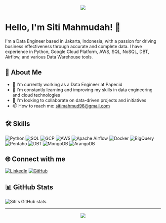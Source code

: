 <p align="center">
  <img src="https://capsule-render.vercel.app/api?type=waving&color=gradient&height=200&section=header&text=Siti%20Mahmudah&fontSize=50&fontAlignY=35&animation=fadeIn&desc=Data%20Engineer%20|%20SQL%20|%20Python%20|%20GCP%20|%20Airflow%20|%20DBT%20|%20NoSQL&descAlignY=60&descAlign=50" />
</p>

# Hello, I'm Siti Mahmudah! 👋

I'm a Data Engineer based in Jakarta, Indonesia, with a passion for driving business effectiveness through accurate and complete data. I have experience in Python, Google Cloud Platform, AWS, SQL, NoSQL, DBT, Airflow, and various Data Warehouse tools.

## 🚀 About Me

- 🔭 I'm currently working as a Data Engineer at Paper.id
- 🌱 I'm constantly learning and improving my skills in data engineering and cloud technologies
- 👯 I'm looking to collaborate on data-driven projects and initiatives
- 📫 How to reach me: sitimahmud96@gmail.com

## 🛠️ Skills

![Python](https://img.shields.io/badge/-Python-3776AB?style=flat-square&logo=Python&logoColor=white)
![SQL](https://img.shields.io/badge/-SQL-4479A1?style=flat-square&logo=MySQL&logoColor=white)
![GCP](https://img.shields.io/badge/-Google%20Cloud%20Platform-4285F4?style=flat-square&logo=google-cloud&logoColor=white)
![AWS](https://img.shields.io/badge/-Amazon%20AWS-232F3E?style=flat-square&logo=amazon-aws)
![Apache Airflow](https://img.shields.io/badge/-Apache%20Airflow-017CEE?style=flat-square&logo=Apache%20Airflow&logoColor=white)
![Docker](https://img.shields.io/badge/-Docker-2496ED?style=flat-square&logo=docker&logoColor=white)
![BigQuery](https://img.shields.io/badge/-BigQuery-4285F4?style=flat-square&logo=google-cloud&logoColor=white)
![Pentaho](https://img.shields.io/badge/-Pentaho-0E3D59?style=flat-square)
![DBT](https://img.shields.io/badge/-DBT-FF694B?style=flat-square&logo=dbt&logoColor=white)
![MongoDB](https://img.shields.io/badge/-MongoDB-47A248?style=flat-square&logo=mongodb&logoColor=white)
![ArangoDB](https://img.shields.io/badge/-ArangoDB-DDE072?style=flat-square&logo=arangodb&logoColor=black)

## 🌐 Connect with me

[![LinkedIn](https://img.shields.io/badge/-LinkedIn-0077B5?style=flat-square&logo=LinkedIn&logoColor=white)](https://www.linkedin.com/in/sitimahmudah/)
[![GitHub](https://img.shields.io/badge/-GitHub-181717?style=flat-square&logo=GitHub&logoColor=white)](https://github.com/dailyaqila)

## 📊 GitHub Stats

![Siti's GitHub stats](https://github-readme-stats.vercel.app/api?username=dailyaqila&show_icons=true&theme=radical)

---

<p align="center">
  <img src="https://capsule-render.vercel.app/api?type=waving&color=gradient&height=100&section=footer" />
</p>

